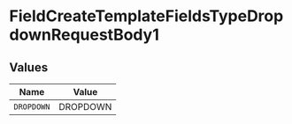 # FieldCreateTemplateFieldsTypeDropdownRequestBody1


## Values

| Name       | Value      |
| ---------- | ---------- |
| `DROPDOWN` | DROPDOWN   |